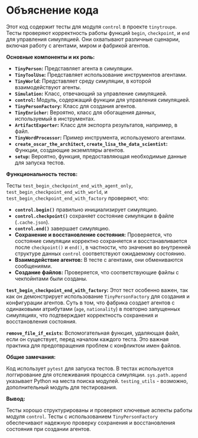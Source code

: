 # Объяснение кода

Этот код содержит тесты для модуля `control` в проекте `tinytroupe`.  Тесты проверяют корректность работы функций `begin`, `checkpoint`, и `end` для управления симуляцией.  Они охватывают различные сценарии, включая работу с агентами, миром и фабрикой агентов.

**Основные компоненты и их роль:**

* **`TinyPerson`:** Представляет агента в симуляции.
* **`TinyToolUse`:**  Представляет использование инструментов агентами.
* **`TinyWorld`:**  Представляет среду симуляции, в которой взаимодействуют агенты.
* **`Simulation`:** Класс, отвечающий за управление симуляцией.
* **`control`:** Модуль, содержащий функции для управления симуляцией.
* **`TinyPersonFactory`:** Класс для создания агентов.
* **`TinyEnricher`:**  Вероятно, класс для обогащения данных, используемый в инструментах.
* **`ArtifactExporter`:** Класс для экспорта результатов, например, в файл.
* **`TinyWordProcessor`:** Пример инструмента, используемого агентами.
* **`create_oscar_the_architect`, `create_lisa_the_data_scientist`:** Функции, создающие экземпляры агентов.
* **`setup`:**  Вероятно, функция, предоставляющая необходимые данные для запуска тестов.


**Функциональность тестов:**

Тесты `test_begin_checkpoint_end_with_agent_only`, `test_begin_checkpoint_end_with_world`, и `test_begin_checkpoint_end_with_factory` проверяют, что:

* **`control.begin()`** правильно инициализирует симуляцию.
* **`control.checkpoint()`** сохраняет состояние симуляции в файле (`.cache.json`).
* **`control.end()`** завершает симуляцию.
* **Сохранение и восстановление состояния:** Проверяется, что состояние симуляции корректно сохраняется и восстанавливается после `checkpoint()` и `end()`, в частности, что значения во внутренней структуре данных `control` соответствуют ожидаемому состоянию.
* **Взаимодействие агентов:**  В тесте с агентами, они обмениваются сообщениями.
* **Создание файлов:** Проверяется, что соответствующие файлы с чекпойнтами были созданы.


**`test_begin_checkpoint_end_with_factory`:**  Этот тест особенно важен, так как он демонстрирует использование `TinyPersonFactory` для создания и конфигурации агентов.  Суть в том, что фабрика создает агентов с одинаковыми атрибутами (`age`, `nationality`) в повторно запущенных симуляциях, что подтверждает корректность сохранения и восстановления состояния.


**`remove_file_if_exists`**:  Вспомогательная функция, удаляющая файл, если он существует, перед началом каждого теста.  Это важная практика для предотвращения проблем с конфликтом имен файлов.


**Общие замечания:**

Код использует `pytest` для запуска тестов.  В тестах используется логгирование для отслеживания процесса симуляции. `sys.path.append` указывает Python на места поиска модулей. `testing_utils`  -  возможно, дополнительный модуль для тестирования.


**Вывод:**

Тесты хорошо структурированы и проверяют ключевые аспекты работы модуля `control`.  Тесты с использованием `TinyPersonFactory` обеспечивают надежную проверку сохранения и восстановления состояния при создании агентов.